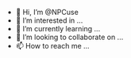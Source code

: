 - 👋 Hi, I’m @NPCuse
- 👀 I’m interested in ...
- 🌱 I’m currently learning ...
- 💞️ I’m looking to collaborate on ...
- 📫 How to reach me ...

<!---
NPCuse/NPCuse is a ✨ special ✨ repository because its `README.md` (this file) appears on your GitHub profile.
You can click the Preview link to take a look at your changes.
--->
